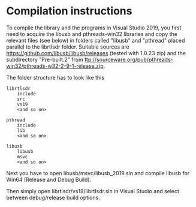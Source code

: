 Compilation instructions
===========
To compile the library and the programs in Visual Studio 2019, you first need to acquire the libusb and pthreads-win32 libraries and copy the relevant files (see below) in folders called "libusb" and "pthread" placed parallel to the librtlsdr folder. Suitable sources are https://github.com/libusb/libusb/releases (tested with 1.0.23 zip) and the subdirectory "Pre-built.2" from ftp://sourceware.org/pub/pthreads-win32/pthreads-w32-2-9-1-release.zip. 

The folder structure has to look like this

    librtlsdr
        include
        src
        vs19
        <and so on>
    
    pthread
        include
        lib
        <and so on>
	
    libusb
        libusb
        msvc
        <and so on>
    
Next you have to open libusb/msvc/libusb_2019.sln and compile libusb for Win64 (Release and Debug Build).
   
Then simply open librtlsdr/vs19/librtlsdr.sln in Visual Studio and select between debug/release build options.
